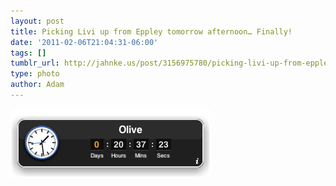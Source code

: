 ```yaml
---
layout: post
title: Picking Livi up from Eppley tomorrow afternoon… Finally!
date: '2011-02-06T21:04:31-06:00'
tags: []
tumblr_url: http://jahnke.us/post/3156975780/picking-livi-up-from-eppley-tomorrow-afternoon
type: photo
author: Adam
---
```


![](/media/tumblr_lg88jjEuDQ1qga9s2o1_400.png)
